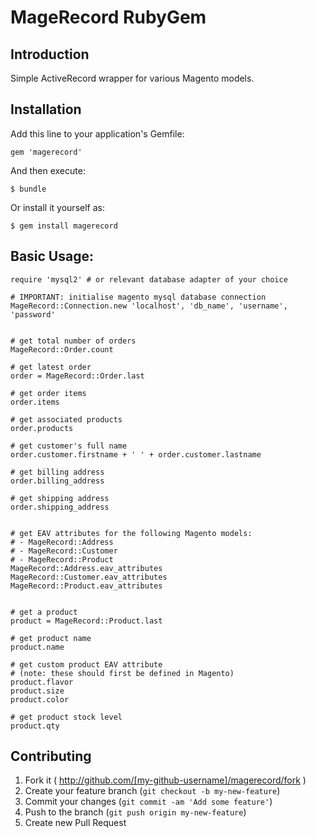 # MageRecord RubyGem

## Introduction
Simple ActiveRecord wrapper for various Magento models.

## Installation

Add this line to your application's Gemfile:
```
gem 'magerecord'
```
And then execute:
```
$ bundle
```
Or install it yourself as:
```
$ gem install magerecord
```

## Basic Usage:
```
require 'mysql2' # or relevant database adapter of your choice

# IMPORTANT: initialise magento mysql database connection
MageRecord::Connection.new 'localhost', 'db_name', 'username', 'password'


# get total number of orders
MageRecord::Order.count

# get latest order
order = MageRecord::Order.last

# get order items
order.items

# get associated products
order.products

# get customer's full name
order.customer.firstname + ' ' + order.customer.lastname

# get billing address
order.billing_address

# get shipping address
order.shipping_address


# get EAV attributes for the following Magento models:
# - MageRecord::Address
# - MageRecord::Customer
# - MageRecord::Product
MageRecord::Address.eav_attributes
MageRecord::Customer.eav_attributes
MageRecord::Product.eav_attributes


# get a product
product = MageRecord::Product.last

# get product name
product.name

# get custom product EAV attribute
# (note: these should first be defined in Magento)
product.flavor
product.size
product.color

# get product stock level
product.qty
```

## Contributing

1. Fork it ( http://github.com/[my-github-username]/magerecord/fork )
2. Create your feature branch (`git checkout -b my-new-feature`)
3. Commit your changes (`git commit -am 'Add some feature'`)
4. Push to the branch (`git push origin my-new-feature`)
5. Create new Pull Request

